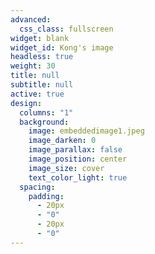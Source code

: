 ```yaml
---
advanced:
  css_class: fullscreen
widget: blank
widget_id: Kong's image
headless: true
weight: 30
title: null
subtitle: null
active: true
design:
  columns: "1"
  background:
    image: embeddedimage1.jpeg
    image_darken: 0
    image_parallax: false
    image_position: center
    image_size: cover
    text_color_light: true
  spacing:
    padding:
      - 20px
      - "0"
      - 20px
      - "0"
---
```

